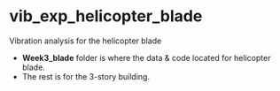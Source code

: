 # vib_exp_helicopter_blade
Vibration analysis for the helicopter blade

* **Week3_blade** folder is where the data & code located for helicopter blade.
* The rest is for the 3-story building.

